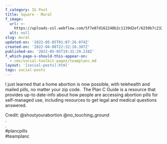 ```yaml
---
f_category: IG Post
title: Square - Mural
f_image:
  url: >-
    https://uploads-ssl.webflow.com/5f7e07d162248b2c1139d2ef/6250b7c23232fc38f8f18671_1%20-%20Abortion%20Pills.jpeg
  alt: null
slug: mural
updated-on: '2022-05-05T01:07:26.074Z'
created-on: '2022-04-08T22:32:10.307Z'
published-on: '2022-05-05T19:31:29.238Z'
f_which-page-s-should-this-appear-on:
  - cms/social-toolkit-pages/teamplanc.md
layout: '[social-posts].html'
tags: social-posts
---
```


I just learned that a home abortion is now possible, with telehealth and mailed pills, no matter your zip code.  The Plan C Guide is a resource that provides up-to date-info about how people are accessing abortion pills for self-managed use, including resources to get legal and medical questions answered.

Credit: @shoutyourabortion @no\_touching\_ground  
.  
.[  
](https://www.instagram.com/explore/tags/AbortionPillsForever/)#plancpills[  
](https://www.instagram.com/explore/tags/mybodymychoice/)#teamplanc
